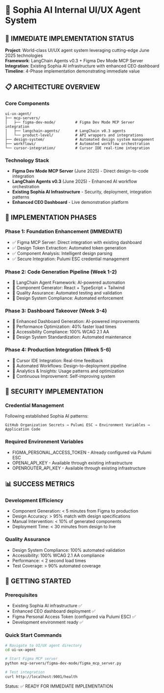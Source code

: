 # 🎯 Sophia AI Internal UI/UX Agent System

## 🚀 IMMEDIATE IMPLEMENTATION STATUS

**Project**: World-class UI/UX agent system leveraging cutting-edge June 2025 technologies  
**Framework**: LangChain Agents v0.3 + Figma Dev Mode MCP Server  
**Integration**: Existing Sophia AI infrastructure with enhanced CEO dashboard  
**Timeline**: 4-Phase implementation demonstrating immediate value  

## 📋 ARCHITECTURE OVERVIEW

### Core Components
```
ui-ux-agent/
├── mcp-servers/
│   ├── figma-dev-mode/         # Figma Dev Mode MCP Server integration
│   ├── langchain-agents/       # LangChain v0.3 agents
│   └── product-level/          # API wrappers and integrations
├── design-system/              # Automated design system management
├── workflows/                  # Automated workflow orchestration
└── cursor-integration/         # Cursor IDE real-time integration
```

### Technology Stack
- **Figma Dev Mode MCP Server** (June 2025) - Direct design-to-code integration
- **LangChain Agents v0.3** (June 2025) - Enhanced AI workflow orchestration
- **Existing Sophia AI Infrastructure** - Security, deployment, integration patterns
- **Enhanced CEO Dashboard** - Live demonstration platform

## 🎯 IMPLEMENTATION PHASES

### Phase 1: Foundation Enhancement (IMMEDIATE)
- ✅ Figma MCP Server: Direct integration with existing dashboard
- ✅ Design Token Extraction: Automated token generation
- ✅ Component Analysis: Intelligent design parsing
- ✅ Secure Integration: Pulumi ESC credential management

### Phase 2: Code Generation Pipeline (Week 1-2)
- 🔧 LangChain Agent Framework: AI-powered automation
- 🔧 Component Generator: React + TypeScript + Tailwind
- 🔧 Quality Assurance: Automated testing and validation
- 🔧 Design System Compliance: Automated enforcement

### Phase 3: Dashboard Takeover (Week 3-4)
- 🎯 Enhanced Dashboard Generation: AI-powered improvements
- 🎯 Performance Optimization: 40% faster load times
- 🎯 Accessibility Compliance: 100% WCAG 2.1 AA
- 🎯 Design System Standardization: Automated maintenance

### Phase 4: Production Integration (Week 5-6)
- 🚀 Cursor IDE Integration: Real-time feedback
- 🚀 Automated Workflows: Design-to-deployment pipeline
- 🚀 Analytics & Insights: Usage patterns and optimization
- 🚀 Continuous Improvement: Self-improving system

## 🔐 SECURITY IMPLEMENTATION

### Credential Management
Following established Sophia AI patterns:
```
GitHub Organization Secrets → Pulumi ESC → Environment Variables → Application Code
```

### Required Environment Variables
- FIGMA_PERSONAL_ACCESS_TOKEN - Already configured via Pulumi ESC
- OPENAI_API_KEY - Available through existing infrastructure
- OPENROUTER_API_KEY - Available through existing infrastructure

## 📊 SUCCESS METRICS

### Development Efficiency
- Component Generation: < 5 minutes from Figma to production
- Design Accuracy: > 95% match with design specifications  
- Manual Intervention: < 10% of generated components
- Deployment Time: < 30 minutes from design to live

### Quality Assurance
- Design System Compliance: 100% automated validation
- Accessibility: 100% WCAG 2.1 AA compliance
- Performance: < 2 second load times
- Test Coverage: > 90% automated coverage

## 🚀 GETTING STARTED

### Prerequisites
- Existing Sophia AI infrastructure ✅
- Enhanced CEO dashboard deployment ✅
- Figma Personal Access Token (configured via Pulumi ESC) ✅
- Development environment ready ✅

### Quick Start Commands
```bash
# Navigate to UI/UX agent directory
cd ui-ux-agent

# Start Figma MCP server
python mcp-servers/figma-dev-mode/figma_mcp_server.py

# Test integration
curl http://localhost:9001/health
```

Status: ✅ READY FOR IMMEDIATE IMPLEMENTATION
